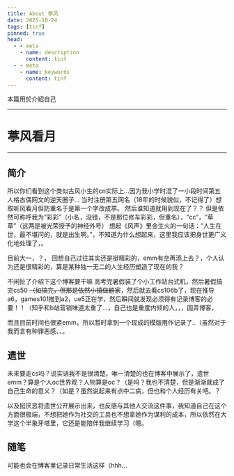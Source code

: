 ```yaml
---
title: About 葶风
date: 2025-10-24
tags: [tinf]
pinned: true
head:
  - - meta
    - name: description
      content: tinf
  - - meta
    - name: keywords
      content: tinf
---
```


本篇用於介紹自己

---

# 葶风看月

---

## 简介

所以你们看到这个类似古风小生的cn实际上...因为我小学时混了一小段时间第五人格古偶网文的逆天圈子...
当时注册第五网名（18年的时候貌似，不记得了）想取听风看月但防重名于是第一个字改成葶。
然后谁知道就用到现在了？？
但是依然可称呼我为“彩彩”（小名，没错，不是那位修车彩彩，但重名），“cc”，“草草”（这两是被光荣授予的神经外号）
想起《风声》里金生火的一句话：“人生在世，最不堪问的，就是出生啊。”，不知道为什么想起来，这里我应该把身世更广义化地处理了，。

目前大一，？，
回想自己过往其实还是挺精彩的，emm有空再添上去？，个人认为还是很精彩的，算是某种独一无二的人生经历塑造了现在的我？

不闲扯了介绍下这个博客要干嘛
高考完暑假装了个小工作站台式机，然后暑假搞完cs50 ~~（如搞完，但那是依然小镇做题家~~，然后就去看cs106b了，现在推导a6，games101推到a2，ue5正在学，然后瞬间就发现必须得有记录博客的必要！！（知乎和b站营销味道太重了...，自己也是重度内倾的人，，，固弄博客，

而且目前时间也很紧emm，所以暂时拿到一个现成的模版用作记录了..（虽然对于我而言有种罪恶感、、。


## 遗世
未来要走cs吗？说实话我不是很清楚。唯一清楚的也在博客中展示了，遗世emm？算是个人oc世界观？人物算是oc？（是吗？我也不清楚，但是渐渐就成了自己生命的意义？（如是？虽然说起来有点中二病，但也和个人经历有关吧。？

以及挺厌恶将遗世公开展示出来，也反感与其他人交流这件事，我知道自己在这个方面很极端，不想把她作为社交的工具也不想拿她作为谋利的成本，所以依然在大学这个半象牙塔里，它还是能陪伴我继续学习（嗯。

## 随笔
可能也会在博客里记录日常生活这样（hhh...

